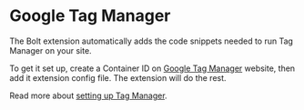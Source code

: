Google Tag Manager
==================
The Bolt extension automatically adds the code snippets needed to run Tag Manager on your site.

To get it set up, create a Container ID on [Google Tag Manager](https://tagmanager.google.com/) website, then add it extension config file. The extension will do the rest.

Read more about [setting up Tag Manager](https://support.google.com/tagmanager/answer/6103696?hl=en).
